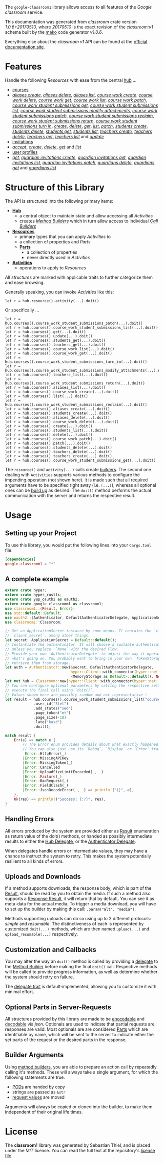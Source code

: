 <!---
DO NOT EDIT !
This file was generated automatically from 'src/mako/api/README.md.mako'
DO NOT EDIT !
-->
The `google-classroom1` library allows access to all features of the *Google classroom* service.

This documentation was generated from *classroom* crate version *1.0.6+20170510*, where *20170510* is the exact revision of the *classroom:v1* schema built by the [mako](http://www.makotemplates.org/) code generator *v1.0.6*.

Everything else about the *classroom* *v1* API can be found at the
[official documentation site](https://developers.google.com/classroom/).
# Features

Handle the following *Resources* with ease from the central [hub](https://docs.rs/google-classroom1/1.0.6+20170510/google_classroom1/struct.Classroom.html) ... 

* [courses](https://docs.rs/google-classroom1/1.0.6+20170510/google_classroom1/struct.Course.html)
 * [*aliases create*](https://docs.rs/google-classroom1/1.0.6+20170510/google_classroom1/struct.CourseAliaseCreateCall.html), [*aliases delete*](https://docs.rs/google-classroom1/1.0.6+20170510/google_classroom1/struct.CourseAliaseDeleteCall.html), [*aliases list*](https://docs.rs/google-classroom1/1.0.6+20170510/google_classroom1/struct.CourseAliaseListCall.html), [*course work create*](https://docs.rs/google-classroom1/1.0.6+20170510/google_classroom1/struct.CourseCourseWorkCreateCall.html), [*course work delete*](https://docs.rs/google-classroom1/1.0.6+20170510/google_classroom1/struct.CourseCourseWorkDeleteCall.html), [*course work get*](https://docs.rs/google-classroom1/1.0.6+20170510/google_classroom1/struct.CourseCourseWorkGetCall.html), [*course work list*](https://docs.rs/google-classroom1/1.0.6+20170510/google_classroom1/struct.CourseCourseWorkListCall.html), [*course work patch*](https://docs.rs/google-classroom1/1.0.6+20170510/google_classroom1/struct.CourseCourseWorkPatchCall.html), [*course work student submissions get*](https://docs.rs/google-classroom1/1.0.6+20170510/google_classroom1/struct.CourseCourseWorkStudentSubmissionGetCall.html), [*course work student submissions list*](https://docs.rs/google-classroom1/1.0.6+20170510/google_classroom1/struct.CourseCourseWorkStudentSubmissionListCall.html), [*course work student submissions modify attachments*](https://docs.rs/google-classroom1/1.0.6+20170510/google_classroom1/struct.CourseCourseWorkStudentSubmissionModifyAttachmentCall.html), [*course work student submissions patch*](https://docs.rs/google-classroom1/1.0.6+20170510/google_classroom1/struct.CourseCourseWorkStudentSubmissionPatchCall.html), [*course work student submissions reclaim*](https://docs.rs/google-classroom1/1.0.6+20170510/google_classroom1/struct.CourseCourseWorkStudentSubmissionReclaimCall.html), [*course work student submissions return*](https://docs.rs/google-classroom1/1.0.6+20170510/google_classroom1/struct.CourseCourseWorkStudentSubmissionReturnCall.html), [*course work student submissions turn in*](https://docs.rs/google-classroom1/1.0.6+20170510/google_classroom1/struct.CourseCourseWorkStudentSubmissionTurnInCall.html), [*create*](https://docs.rs/google-classroom1/1.0.6+20170510/google_classroom1/struct.CourseCreateCall.html), [*delete*](https://docs.rs/google-classroom1/1.0.6+20170510/google_classroom1/struct.CourseDeleteCall.html), [*get*](https://docs.rs/google-classroom1/1.0.6+20170510/google_classroom1/struct.CourseGetCall.html), [*list*](https://docs.rs/google-classroom1/1.0.6+20170510/google_classroom1/struct.CourseListCall.html), [*patch*](https://docs.rs/google-classroom1/1.0.6+20170510/google_classroom1/struct.CoursePatchCall.html), [*students create*](https://docs.rs/google-classroom1/1.0.6+20170510/google_classroom1/struct.CourseStudentCreateCall.html), [*students delete*](https://docs.rs/google-classroom1/1.0.6+20170510/google_classroom1/struct.CourseStudentDeleteCall.html), [*students get*](https://docs.rs/google-classroom1/1.0.6+20170510/google_classroom1/struct.CourseStudentGetCall.html), [*students list*](https://docs.rs/google-classroom1/1.0.6+20170510/google_classroom1/struct.CourseStudentListCall.html), [*teachers create*](https://docs.rs/google-classroom1/1.0.6+20170510/google_classroom1/struct.CourseTeacherCreateCall.html), [*teachers delete*](https://docs.rs/google-classroom1/1.0.6+20170510/google_classroom1/struct.CourseTeacherDeleteCall.html), [*teachers get*](https://docs.rs/google-classroom1/1.0.6+20170510/google_classroom1/struct.CourseTeacherGetCall.html), [*teachers list*](https://docs.rs/google-classroom1/1.0.6+20170510/google_classroom1/struct.CourseTeacherListCall.html) and [*update*](https://docs.rs/google-classroom1/1.0.6+20170510/google_classroom1/struct.CourseUpdateCall.html)
* [invitations](https://docs.rs/google-classroom1/1.0.6+20170510/google_classroom1/struct.Invitation.html)
 * [*accept*](https://docs.rs/google-classroom1/1.0.6+20170510/google_classroom1/struct.InvitationAcceptCall.html), [*create*](https://docs.rs/google-classroom1/1.0.6+20170510/google_classroom1/struct.InvitationCreateCall.html), [*delete*](https://docs.rs/google-classroom1/1.0.6+20170510/google_classroom1/struct.InvitationDeleteCall.html), [*get*](https://docs.rs/google-classroom1/1.0.6+20170510/google_classroom1/struct.InvitationGetCall.html) and [*list*](https://docs.rs/google-classroom1/1.0.6+20170510/google_classroom1/struct.InvitationListCall.html)
* [user profiles](https://docs.rs/google-classroom1/1.0.6+20170510/google_classroom1/struct.UserProfile.html)
 * [*get*](https://docs.rs/google-classroom1/1.0.6+20170510/google_classroom1/struct.UserProfileGetCall.html), [*guardian invitations create*](https://docs.rs/google-classroom1/1.0.6+20170510/google_classroom1/struct.UserProfileGuardianInvitationCreateCall.html), [*guardian invitations get*](https://docs.rs/google-classroom1/1.0.6+20170510/google_classroom1/struct.UserProfileGuardianInvitationGetCall.html), [*guardian invitations list*](https://docs.rs/google-classroom1/1.0.6+20170510/google_classroom1/struct.UserProfileGuardianInvitationListCall.html), [*guardian invitations patch*](https://docs.rs/google-classroom1/1.0.6+20170510/google_classroom1/struct.UserProfileGuardianInvitationPatchCall.html), [*guardians delete*](https://docs.rs/google-classroom1/1.0.6+20170510/google_classroom1/struct.UserProfileGuardianDeleteCall.html), [*guardians get*](https://docs.rs/google-classroom1/1.0.6+20170510/google_classroom1/struct.UserProfileGuardianGetCall.html) and [*guardians list*](https://docs.rs/google-classroom1/1.0.6+20170510/google_classroom1/struct.UserProfileGuardianListCall.html)




# Structure of this Library

The API is structured into the following primary items:

* **[Hub](https://docs.rs/google-classroom1/1.0.6+20170510/google_classroom1/struct.Classroom.html)**
    * a central object to maintain state and allow accessing all *Activities*
    * creates [*Method Builders*](https://docs.rs/google-classroom1/1.0.6+20170510/google_classroom1/trait.MethodsBuilder.html) which in turn
      allow access to individual [*Call Builders*](https://docs.rs/google-classroom1/1.0.6+20170510/google_classroom1/trait.CallBuilder.html)
* **[Resources](https://docs.rs/google-classroom1/1.0.6+20170510/google_classroom1/trait.Resource.html)**
    * primary types that you can apply *Activities* to
    * a collection of properties and *Parts*
    * **[Parts](https://docs.rs/google-classroom1/1.0.6+20170510/google_classroom1/trait.Part.html)**
        * a collection of properties
        * never directly used in *Activities*
* **[Activities](https://docs.rs/google-classroom1/1.0.6+20170510/google_classroom1/trait.CallBuilder.html)**
    * operations to apply to *Resources*

All *structures* are marked with applicable traits to further categorize them and ease browsing.

Generally speaking, you can invoke *Activities* like this:

```Rust,ignore
let r = hub.resource().activity(...).doit()
```

Or specifically ...

```ignore
let r = hub.courses().course_work_student_submissions_patch(...).doit()
let r = hub.courses().course_work_student_submissions_list(...).doit()
let r = hub.courses().get(...).doit()
let r = hub.courses().update(...).doit()
let r = hub.courses().students_get(...).doit()
let r = hub.courses().teachers_get(...).doit()
let r = hub.courses().course_work_list(...).doit()
let r = hub.courses().course_work_get(...).doit()
let r = hub.courses().course_work_student_submissions_turn_in(...).doit()
let r = hub.courses().course_work_student_submissions_modify_attachments(...).doit()
let r = hub.courses().teachers_list(...).doit()
let r = hub.courses().course_work_student_submissions_return(...).doit()
let r = hub.courses().aliases_list(...).doit()
let r = hub.courses().course_work_create(...).doit()
let r = hub.courses().list(...).doit()
let r = hub.courses().course_work_student_submissions_reclaim(...).doit()
let r = hub.courses().aliases_create(...).doit()
let r = hub.courses().students_create(...).doit()
let r = hub.courses().aliases_delete(...).doit()
let r = hub.courses().course_work_delete(...).doit()
let r = hub.courses().create(...).doit()
let r = hub.courses().students_list(...).doit()
let r = hub.courses().delete(...).doit()
let r = hub.courses().course_work_patch(...).doit()
let r = hub.courses().patch(...).doit()
let r = hub.courses().students_delete(...).doit()
let r = hub.courses().teachers_delete(...).doit()
let r = hub.courses().teachers_create(...).doit()
let r = hub.courses().course_work_student_submissions_get(...).doit()
```

The `resource()` and `activity(...)` calls create [builders][builder-pattern]. The second one dealing with `Activities` 
supports various methods to configure the impending operation (not shown here). It is made such that all required arguments have to be 
specified right away (i.e. `(...)`), whereas all optional ones can be [build up][builder-pattern] as desired.
The `doit()` method performs the actual communication with the server and returns the respective result.

# Usage

## Setting up your Project

To use this library, you would put the following lines into your `Cargo.toml` file:

```toml
[dependencies]
google-classroom1 = "*"
```

## A complete example

```Rust
extern crate hyper;
extern crate hyper_rustls;
extern crate yup_oauth2 as oauth2;
extern crate google_classroom1 as classroom1;
use classroom1::{Result, Error};
use std::default::Default;
use oauth2::{Authenticator, DefaultAuthenticatorDelegate, ApplicationSecret, MemoryStorage};
use classroom1::Classroom;

// Get an ApplicationSecret instance by some means. It contains the `client_id` and 
// `client_secret`, among other things.
let secret: ApplicationSecret = Default::default();
// Instantiate the authenticator. It will choose a suitable authentication flow for you, 
// unless you replace  `None` with the desired Flow.
// Provide your own `AuthenticatorDelegate` to adjust the way it operates and get feedback about 
// what's going on. You probably want to bring in your own `TokenStorage` to persist tokens and
// retrieve them from storage.
let auth = Authenticator::new(&secret, DefaultAuthenticatorDelegate,
                              hyper::Client::with_connector(hyper::net::HttpsConnector::new(hyper_rustls::TlsClient::new())),
                              <MemoryStorage as Default>::default(), None);
let mut hub = Classroom::new(hyper::Client::with_connector(hyper::net::HttpsConnector::new(hyper_rustls::TlsClient::new())), auth);
// You can configure optional parameters by calling the respective setters at will, and
// execute the final call using `doit()`.
// Values shown here are possibly random and not representative !
let result = hub.courses().course_work_student_submissions_list("courseId", "courseWorkId")
             .user_id("Stet")
             .add_states("sed")
             .page_token("et")
             .page_size(-18)
             .late("kasd")
             .doit();

match result {
    Err(e) => match e {
        // The Error enum provides details about what exactly happened.
        // You can also just use its `Debug`, `Display` or `Error` traits
         Error::HttpError(_)
        |Error::MissingAPIKey
        |Error::MissingToken(_)
        |Error::Cancelled
        |Error::UploadSizeLimitExceeded(_, _)
        |Error::Failure(_)
        |Error::BadRequest(_)
        |Error::FieldClash(_)
        |Error::JsonDecodeError(_, _) => println!("{}", e),
    },
    Ok(res) => println!("Success: {:?}", res),
}

```
## Handling Errors

All errors produced by the system are provided either as [Result](https://docs.rs/google-classroom1/1.0.6+20170510/google_classroom1/enum.Result.html) enumeration as return value of 
the doit() methods, or handed as possibly intermediate results to either the 
[Hub Delegate](https://docs.rs/google-classroom1/1.0.6+20170510/google_classroom1/trait.Delegate.html), or the [Authenticator Delegate](https://docs.rs/yup-oauth2/*/yup_oauth2/trait.AuthenticatorDelegate.html).

When delegates handle errors or intermediate values, they may have a chance to instruct the system to retry. This 
makes the system potentially resilient to all kinds of errors.

## Uploads and Downloads
If a method supports downloads, the response body, which is part of the [Result](https://docs.rs/google-classroom1/1.0.6+20170510/google_classroom1/enum.Result.html), should be
read by you to obtain the media.
If such a method also supports a [Response Result](https://docs.rs/google-classroom1/1.0.6+20170510/google_classroom1/trait.ResponseResult.html), it will return that by default.
You can see it as meta-data for the actual media. To trigger a media download, you will have to set up the builder by making
this call: `.param("alt", "media")`.

Methods supporting uploads can do so using up to 2 different protocols: 
*simple* and *resumable*. The distinctiveness of each is represented by customized 
`doit(...)` methods, which are then named `upload(...)` and `upload_resumable(...)` respectively.

## Customization and Callbacks

You may alter the way an `doit()` method is called by providing a [delegate](https://docs.rs/google-classroom1/1.0.6+20170510/google_classroom1/trait.Delegate.html) to the 
[Method Builder](https://docs.rs/google-classroom1/1.0.6+20170510/google_classroom1/trait.CallBuilder.html) before making the final `doit()` call. 
Respective methods will be called to provide progress information, as well as determine whether the system should 
retry on failure.

The [delegate trait](https://docs.rs/google-classroom1/1.0.6+20170510/google_classroom1/trait.Delegate.html) is default-implemented, allowing you to customize it with minimal effort.

## Optional Parts in Server-Requests

All structures provided by this library are made to be [enocodable](https://docs.rs/google-classroom1/1.0.6+20170510/google_classroom1/trait.RequestValue.html) and 
[decodable](https://docs.rs/google-classroom1/1.0.6+20170510/google_classroom1/trait.ResponseResult.html) via *json*. Optionals are used to indicate that partial requests are responses 
are valid.
Most optionals are are considered [Parts](https://docs.rs/google-classroom1/1.0.6+20170510/google_classroom1/trait.Part.html) which are identifiable by name, which will be sent to 
the server to indicate either the set parts of the request or the desired parts in the response.

## Builder Arguments

Using [method builders](https://docs.rs/google-classroom1/1.0.6+20170510/google_classroom1/trait.CallBuilder.html), you are able to prepare an action call by repeatedly calling it's methods.
These will always take a single argument, for which the following statements are true.

* [PODs][wiki-pod] are handed by copy
* strings are passed as `&str`
* [request values](https://docs.rs/google-classroom1/1.0.6+20170510/google_classroom1/trait.RequestValue.html) are moved

Arguments will always be copied or cloned into the builder, to make them independent of their original life times.

[wiki-pod]: http://en.wikipedia.org/wiki/Plain_old_data_structure
[builder-pattern]: http://en.wikipedia.org/wiki/Builder_pattern
[google-go-api]: https://github.com/google/google-api-go-client

# License
The **classroom1** library was generated by Sebastian Thiel, and is placed 
under the *MIT* license.
You can read the full text at the repository's [license file][repo-license].

[repo-license]: https://github.com/Byron/google-apis-rsblob/master/LICENSE.md
